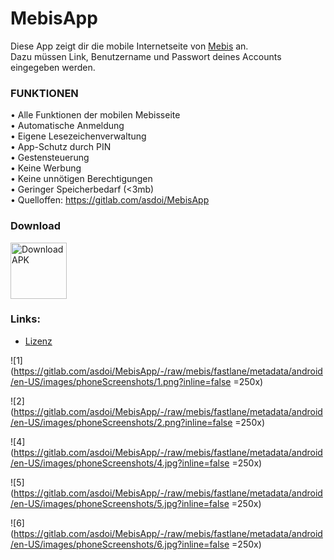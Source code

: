 # MebisApp

Diese App zeigt dir die mobile Internetseite von <a href="https://lernplattform.mebis.bayern.de/my/">Mebis</a> an.  
Dazu müssen Link, Benutzername und Passwort deines Accounts eingegeben werden.

### FUNKTIONEN

• Alle Funktionen der mobilen Mebisseite  
• Automatische Anmeldung  
• Eigene Lesezeichenverwaltung  
• App-Schutz durch PIN  
• Gestensteuerung  
• Keine Werbung  
• Keine unnötigen Berechtigungen  
• Geringer Speicherbedarf (<3mb)  
• Quelloffen: https://gitlab.com/asdoi/MebisApp  

### Download
<a href="https://gitlab.com/asdoi/MebisApp/-/raw/mebis/app/release/mebis.apk" target="_blank">
<img src="https://gitlab.com/asdoi/MebisApp/-/raw/mebis/app/src/main/direct-apk-download.png" alt="Download APK" height="90"/></a>

### Links:
- [Lizenz](https://gitlab.com/asdoi/MebisApp/-/blob/mebis/LICENSE.md)

![1](https://gitlab.com/asdoi/MebisApp/-/raw/mebis/fastlane/metadata/android/en-US/images/phoneScreenshots/1.png?inline=false =250x)

![2](https://gitlab.com/asdoi/MebisApp/-/raw/mebis/fastlane/metadata/android/en-US/images/phoneScreenshots/2.png?inline=false =250x)

![4](https://gitlab.com/asdoi/MebisApp/-/raw/mebis/fastlane/metadata/android/en-US/images/phoneScreenshots/4.jpg?inline=false =250x)

![5](https://gitlab.com/asdoi/MebisApp/-/raw/mebis/fastlane/metadata/android/en-US/images/phoneScreenshots/5.jpg?inline=false =250x)

![6](https://gitlab.com/asdoi/MebisApp/-/raw/mebis/fastlane/metadata/android/en-US/images/phoneScreenshots/6.jpg?inline=false =250x)